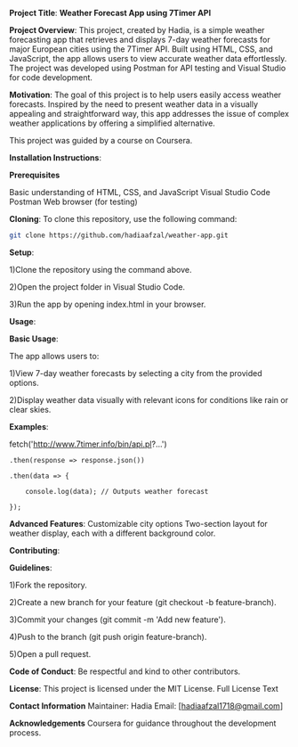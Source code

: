 **Project Title**:
**Weather Forecast App using 7Timer API**

**Project Overview**:
This project, created by Hadia, is a simple weather forecasting app that retrieves and displays 7-day weather forecasts for major European cities using the 7Timer API. Built using HTML, CSS, and JavaScript, the app allows users to view accurate weather data effortlessly. The project was developed using Postman for API testing and Visual Studio for code development.

**Motivation**:
The goal of this project is to help users easily access weather forecasts. Inspired by the need to present weather data in a visually appealing and straightforward way, this app addresses the issue of complex weather applications by offering a simplified alternative.

This project was guided by a course on Coursera.


**Installation Instructions**:

**Prerequisites**

Basic understanding of HTML, CSS, and JavaScript
Visual Studio Code
Postman
Web browser (for testing)


**Cloning**:
To clone this repository, use the following command:

```bash
git clone https://github.com/hadiaafzal/weather-app.git
```

**Setup**:

1)Clone the repository using the command above.

2)Open the project folder in Visual Studio Code.

3)Run the app by opening index.html in your browser.


**Usage**:

**Basic Usage**:

The app allows users to:

1)View 7-day weather forecasts by selecting a city from the provided options.

2)Display weather data visually with relevant icons for conditions like rain or clear skies.


**Examples**:


<!--- JAVASCRIPT CODE INITIALIZATION-->


fetch('http://www.7timer.info/bin/api.pl?...')

    .then(response => response.json())
    
    .then(data => {
    
        console.log(data); // Outputs weather forecast
        
    });
**Advanced Features**:
Customizable city options
Two-section layout for weather display, each with a different background color.

**Contributing**:


**Guidelines**:

1)Fork the repository.

2)Create a new branch for your feature (git checkout -b feature-branch).

3)Commit your changes (git commit -m 'Add new feature').


4)Push to the branch (git push origin feature-branch).

5)Open a pull request.


**Code of Conduct**:
Be respectful and kind to other contributors.

**License**:
This project is licensed under the MIT License.
Full License Text


**Contact Information**
Maintainer: Hadia
Email: [hadiaafzal1718@gmail.com]


**Acknowledgements**
Coursera for guidance throughout the development process.

